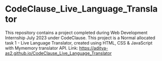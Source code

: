 # CodeClause_Live_Language_Translator
This repository contains a project completed during Web Development Internship July 2023 under CodeClause. This project is a Normal allocated task 1 - Live Language Translator, created using HTML, CSS & JavaScript with Mymemory translator API.
Link: https://aditya-as2.github.io/CodeClause_Live_Language_Translator
